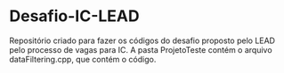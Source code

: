 # Desafio-IC-LEAD
Repositório criado para fazer os códigos do desafio proposto pelo LEAD pelo processo de vagas para IC. 
A pasta ProjetoTeste contém o arquivo dataFiltering.cpp, que contém o código. 
